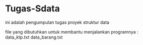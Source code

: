 # Tugas-Sdata
ini adalah pengumpulan tugas proyek struktur data

file yang dibutuhkan untuk membantu menjalankan programnya :
data_ktp.txt
data_barang.txt
